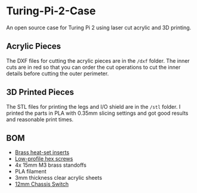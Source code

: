 # Turing-Pi-2-Case
An open source case for Turing Pi 2 using laser cut acrylic and 3D printing.

## Acrylic Pieces
The DXF files for cutting the acrylic pieces are in the ```/dxf``` folder. The inner cuts are in red so that you can order the cut operations to cut the inner details before cutting the outer perimeter.

## 3D Printed Pieces
The STL files for printing the legs and I/O shield are in the ```/stl``` folder. I printed the parts in PLA with 0.35mm slicing settings and got good results and reasonable print times.

## BOM
* [Brass heat-set inserts](https://www.mcmaster.com/94180A331/)
* [Low-profile hex screws](https://www.mcmaster.com/93070A064/)
* 4x 15mm M3 brass standoffs
* PLA filament
* 3mm thickness clear acrylic sheets
* [12mm Chassis Switch](https://www.amazon.com/NOYITO-Chassis-Extension-Suitable-Computer/dp/B07PPDNPW9)
